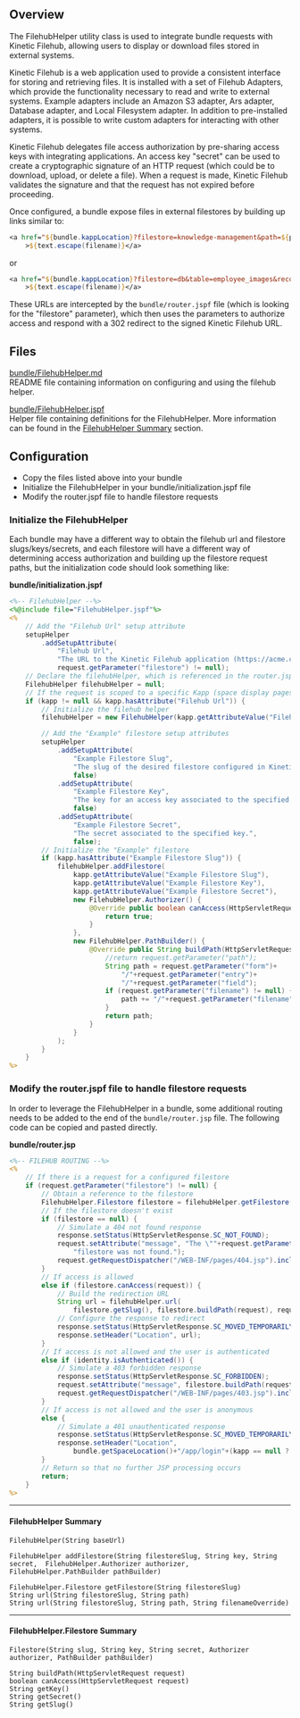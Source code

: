 ## Overview

The FilehubHelper utility class is used to integrate bundle requests with Kinetic Filehub, allowing
users to display or download files stored in external systems.

Kinetic Filehub is a web application used to provide a consistent interface for storing and 
retrieving files.  It is installed with a set of Filehub Adapters, which provide the functionality
necessary to read and write to external systems.  Example adapters include an Amazon S3 adapter, Ars
adapter, Database adapter, and Local Filesystem adapter.  In addition to pre-installed adapters, it 
is possible to write custom adapters for interacting with other systems.

Kinetic Filehub delegates file access authorization by pre-sharing access keys with integrating 
applications.  An access key "secret" can be used to create a cryptographic signature of an HTTP 
request (which could be to download, upload, or delete a file).  When a request is made, Kinetic
Filehub validates the signature and that the request has not expired before proceeding.

Once configured, a bundle expose files in external filestores by building up links similar to:

```jsp
<a href="${bundle.kappLocation}?filestore=knowledge-management&path=${path}"
    >${text.escape(filename)}</a>
```

or 

```jsp
<a href="${bundle.kappLocation}?filestore=db&table=employee_images&record=653325&column=image"
    >${text.escape(filename)}</a>
```

These URLs are intercepted by the `bundle/router.jspf` file (which is looking for the "filestore"
parameter), which then uses the parameters to authorize access and respond with a 302 redirect to 
the signed Kinetic Filehub URL.

## Files

[bundle/FilehubHelper.md](FilehubHelper.md)  
README file containing information on configuring and using the filehub helper.

[bundle/FilehubHelper.jspf](FilehubHelper.jspf)  
Helper file containing definitions for the FilehubHelper.  More information can be found in the 
[FilehubHelper Summary](#filehubhelper-summary) section.


## Configuration

* Copy the files listed above into your bundle
* Initialize the FilehubHelper in your bundle/initialization.jspf file
* Modify the router.jspf file to handle filestore requests

### Initialize the FilehubHelper

Each bundle may have a different way to obtain the filehub url and filestore slugs/keys/secrets, and 
each filestore will have a different way of determining access authorization and building up the 
filestore request paths, but the initialization code should look something like:

**bundle/initialization.jspf**
```jsp
<%-- FilehubHelper --%>
<%@include file="FilehubHelper.jspf"%>
<%
    // Add the "Filehub Url" setup attribute
    setupHelper
        .addSetupAttribute(
            "Filehub Url", 
            "The URL to the Kinetic Filehub application (https://acme.com/kinetic-filehub)", 
            request.getParameter("filestore") != null);
    // Declare the filehubHelper, which is referenced in the router.jspf file
    FilehubHelper filehubHelper = null;
    // If the request is scoped to a specific Kapp (space display pages are not)
    if (kapp != null && kapp.hasAttribute("Filehub Url")) {
        // Initialize the filehub helper
        filehubHelper = new FilehubHelper(kapp.getAttributeValue("Filehub Url"));

        // Add the "Example" filestore setup attributes
        setupHelper
            .addSetupAttribute(
                "Example Filestore Slug", 
                "The slug of the desired filestore configured in Kinetic Filehub.", 
                false)
            .addSetupAttribute(
                "Example Filestore Key", 
                "The key for an access key associated to the specified filestore.", 
                false)
            .addSetupAttribute(
                "Example Filestore Secret", 
                "The secret associated to the specified key.", 
                false);
        // Initialize the "Example" filestore
        if (kapp.hasAttribute("Example Filestore Slug")) {
            filehubHelper.addFilestore(
                kapp.getAttributeValue("Example Filestore Slug"),
                kapp.getAttributeValue("Example Filestore Key"),
                kapp.getAttributeValue("Example Filestore Secret"),
                new FilehubHelper.Authorizer() {
                    @Override public boolean canAccess(HttpServletRequest request) {
                        return true;
                    }
                },
                new FilehubHelper.PathBuilder() {
                    @Override public String buildPath(HttpServletRequest request) {
                        //return request.getParameter("path");
                        String path = request.getParameter("form")+
                            "/"+request.getParameter("entry")+
                            "/"+request.getParameter("field");
                        if (request.getParameter("filename") != null) {
                            path += "/"+request.getParameter("filename");
                        }
                        return path;
                    }
                }
            );
        }
    }
%>
```

### Modify the router.jspf file to handle filestore requests

In order to leverage the FilehubHelper in a bundle, some additional routing needs to be added to the
end of the `bundle/router.jsp` file.  The following code can be copied and pasted directly.

**bundle/router.jsp**
```jsp
<%-- FILEHUB ROUTING --%>
<%
    // If there is a request for a configured filestore
    if (request.getParameter("filestore") != null) {
        // Obtain a reference to the filestore
        FilehubHelper.Filestore filestore = filehubHelper.getFilestore(request.getParameter("filestore"));
        // If the filestore doesn't exist
        if (filestore == null) {
            // Simulate a 404 not found response
            response.setStatus(HttpServletResponse.SC_NOT_FOUND);
            request.setAttribute("message", "The \""+request.getParameter("filestore")+"\" "+
                "filestore was not found.");
            request.getRequestDispatcher("/WEB-INF/pages/404.jsp").include(request, response);
        }
        // If access is allowed
        else if (filestore.canAccess(request)) {
            // Build the redirection URL
            String url = filehubHelper.url(
                filestore.getSlug(), filestore.buildPath(request), request.getParameter("filename"));
            // Configure the response to redirect
            response.setStatus(HttpServletResponse.SC_MOVED_TEMPORARILY);
            response.setHeader("Location", url);
        }
        // If access is not allowed and the user is authenticated
        else if (identity.isAuthenticated()) {
            // Simulate a 403 forbidden response
            response.setStatus(HttpServletResponse.SC_FORBIDDEN);
            request.setAttribute("message", filestore.buildPath(request));
            request.getRequestDispatcher("/WEB-INF/pages/403.jsp").include(request, response);
        }
        // If access is not allowed and the user is anonymous
        else {
            // Simulate a 401 unauthenticated response
            response.setStatus(HttpServletResponse.SC_MOVED_TEMPORARILY);
            response.setHeader("Location", 
                bundle.getSpaceLocation()+"/app/login"+(kapp == null ? "" : "?kapp="+kapp.getSlug()));
        }
        // Return so that no further JSP processing occurs
        return;
    }
%>
```

---

#### FilehubHelper Summary

`FilehubHelper(String baseUrl)`  

`FilehubHelper addFilestore(String filestoreSlug, String key, String secret, 
    FilehubHelper.Authorizer authorizer, FilehubHelper.PathBuilder pathBuilder)`  

`FilehubHelper.Filestore getFilestore(String filestoreSlug)`  
`String url(String filestoreSlug, String path)`  
`String url(String filestoreSlug, String path, String filenameOverride)`  

---

#### FilehubHelper.Filestore Summary

`Filestore(String slug, String key, String secret, Authorizer authorizer, PathBuilder pathBuilder)`  

`String buildPath(HttpServletRequest request)`  
`boolean canAccess(HttpServletRequest request)`  
`String getKey()`  
`String getSecret()`  
`String getSlug()`  